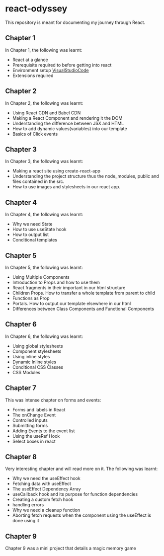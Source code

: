 # react-odyssey

This repository is meant for documenting my journey through React.

## Chapter 1
In Chapter 1, the following was learnt:

 - React at a glance
 - Prerequisite required to before getting into react
 - Environment setup [VisualStudioCode](https://code.visualstudio.com/)
 - Extensions required 

## Chapter 2
In Chapter 2, the following was learnt:
- Using React CDN and Babel CDN
- Making a React Component and rendering it the DOM
- Understanding the difference between JSX and HTML
- How to add dynamic values(variables) into our template
- Basics of Click events

## Chapter 3
In Chapter 3, the following was learnt:
- Making a react site using create-react-app
- Understanding the project structure thus the node_modules, public and files contained in the src.
- How to use images and stylesheets in our react app.

## Chapter 4
In Chapter 4, the following was learnt:
- Why we need State
- How to use useState hook
- How to output list
- Conditional templates

## Chapter 5
In Chapter 5, the following was learnt:
- Using Multiple Components
- Introduction to Props and how to use them
- React fragments in their important in our html structure
- Children Props. How to transfer a whole template from parent to child
- Functions as Prop
- Portals. How to output our template elsewhere in our html
- Differences between Class Components and Functional Components

## Chapter 6
In Chapter 6, the following was learnt:
- Using global stylesheets
- Component stylesheets
- Using inline styles
- Dynamic Inline styles
- Conditional CSS Classes
- CSS Modules

## Chapter 7
This was intense chapter on forms and events:
- Forms and labels in React
- The onChange Event
- Controlled inputs
- Submitting forms
- Adding Events to the event list
- Using the useRef Hook
- Select boxes in react

## Chapter 8
Very interesting chapter and will read more on it. The following was learnt:
- Why we need the useEffect hook
- Fetching data with useEffect
- The useEffect Dependency Array
- useCallback hook and its purpose for function dependencies
- Creating a custom fetch hook
- handling errors
- Why we need a cleanup function
- Aborting fetch requests when the component using the useEffect is done using it

## Chapter 9
Chapter 9 was a mini project that details a magic memory game